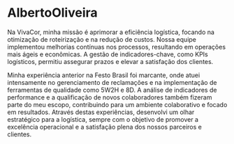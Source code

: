 # AlbertoOliveira

Na VivaCor, minha missão é aprimorar a eficiência logística, focando na otimização de roteirização e na redução de custos. Nossa equipe implementou melhorias contínuas nos processos, resultando em operações mais ágeis e econômicas. A gestão de indicadores-chave, como KPIs logísticos, permitiu assegurar prazos e elevar a satisfação dos clientes.

Minha experiência anterior na Festo Brasil foi marcante, onde atuei intensamente no gerenciamento de reclamações e na implementação de ferramentas de qualidade como 5W2H e 8D. A análise de indicadores de performance e a qualificação de novos colaboradores também fizeram parte do meu escopo, contribuindo para um ambiente colaborativo e focado em resultados. Através destas experiências, desenvolvi um olhar estratégico para a logística, sempre com o objetivo de promover a excelência operacional e a satisfação plena dos nossos parceiros e clientes.
